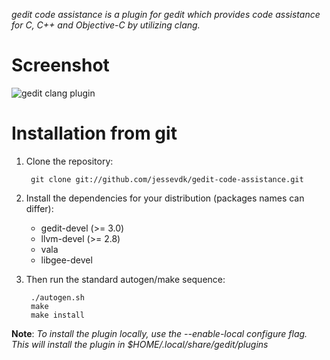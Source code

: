 _gedit code assistance is a plugin for gedit which provides code assistance for
C, C++ and Objective-C by utilizing clang._

# Screenshot
![gedit clang plugin](http://people.gnome.org/~jessevdk/gedit-clang-rev1.png)

# Installation from git

1. Clone the repository:

		git clone git://github.com/jessevdk/gedit-code-assistance.git

2. Install the dependencies for your distribution (packages names can differ):

	* gedit-devel (>= 3.0)
	* llvm-devel (>= 2.8)
	* vala
	* libgee-devel

3. Then run the standard autogen/make sequence:

		./autogen.sh
		make
		make install

__Note__: _To install the plugin locally, use the --enable-local configure flag. This will
install the plugin in $HOME/.local/share/gedit/plugins_
